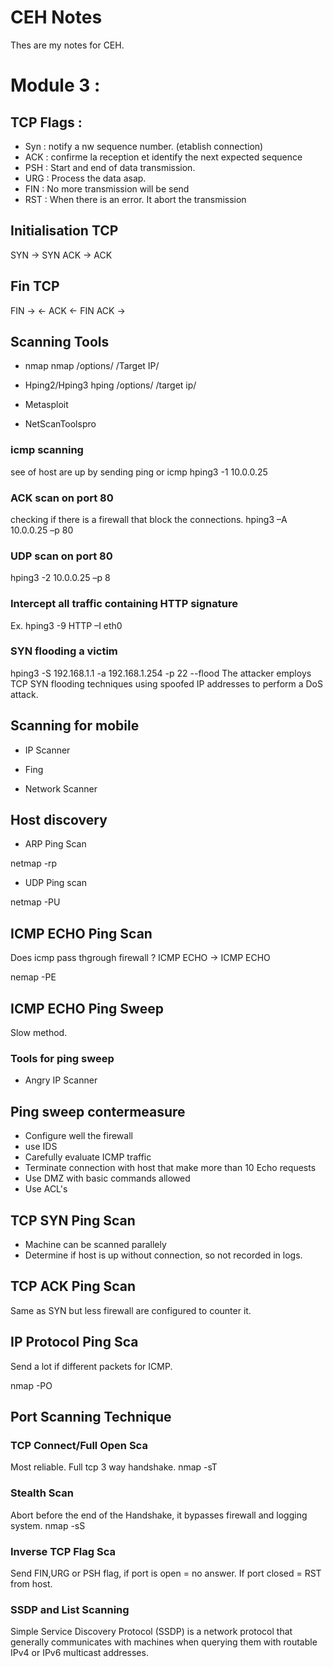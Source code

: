 # CEH Notes

Thes are my notes for CEH.

# Module 3 : 

## TCP Flags :

- Syn :  notify a nw sequence number. (etablish connection)
- ACK : confirme la reception et identify the next expected sequence
- PSH : Start and end of data transmission.
- URG : Process the data asap.
- FIN : No more transmission will be send 
- RST : When there is an error. It abort the transmission

## Initialisation TCP
SYN -> SYN ACK -> ACK 

## Fin TCP 

FIN -> 
<- ACK
<- FIN
ACK ->

## Scanning Tools

- nmap
nmap /options/  /Target IP/

- Hping2/Hping3 
hping /options/ /target ip/

- Metasploit

- NetScanToolspro



### icmp scanning 
see of host are up by sending ping or icmp
hping3 -1 10.0.0.25 

### ACK scan on port 80
checking if there is a firewall that block the connections.
hping3 –A 10.0.0.25 –p 80

### UDP scan on port 80 

hping3 -2 10.0.0.25 –p 8

### Intercept all traffic containing HTTP signature

Ex. hping3 -9 HTTP –I eth0

### SYN flooding a victim 

hping3 -S 192.168.1.1 -a 192.168.1.254 -p 22 --flood 
The attacker employs TCP SYN flooding techniques using spoofed IP addresses to perform a DoS attack.

## Scanning for mobile

- IP Scanner

- Fing 

- Network Scanner

## Host discovery 

- ARP Ping Scan 

netmap -rp 

- UDP Ping scan

netmap -PU

## ICMP ECHO Ping Scan

Does icmp pass thgrough firewall ? ICMP ECHO -> ICMP ECHO

nemap -PE

## ICMP ECHO Ping Sweep

Slow method. 

### Tools for ping sweep 

- Angry IP Scanner

## Ping sweep contermeasure

- Configure well the firewall 
- use IDS 
- Carefully evaluate ICMP traffic
- Terminate connection with host that make more than 10 Echo requests
- Use DMZ with basic commands allowed 
- Use ACL's

## TCP SYN Ping Scan

- Machine can be scanned parallely 
- Determine if host is up without connection, so not recorded in logs.

## TCP ACK Ping Scan

Same as SYN but less firewall are configured to counter it.

## IP Protocol Ping Sca

Send a lot if different packets for ICMP.

nmap -PO

## Port Scanning Technique

### TCP Connect/Full Open Sca

Most reliable. Full tcp 3 way handshake. 
nmap -sT

### Stealth Scan

Abort before the end of the Handshake, it bypasses firewall and logging system.
nmap -sS

### Inverse TCP Flag Sca

Send FIN,URG or PSH flag, if port is open = no answer. If port closed = RST from host.

### SSDP and List Scanning
Simple Service Discovery Protocol (SSDP) is a network protocol that generally communicates with machines when querying them with routable IPv4 or IPv6 multicast addresses. 


